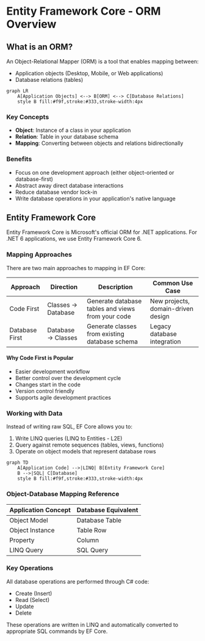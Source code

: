 # Entity Framework Core - ORM Overview

## What is an ORM?

An Object-Relational Mapper (ORM) is a tool that enables mapping between:
- Application objects (Desktop, Mobile, or Web applications)
- Database relations (tables)

```mermaid
graph LR
    A[Application Objects] <--> B[ORM] <--> C[Database Relations]
    style B fill:#f9f,stroke:#333,stroke-width:4px
```

### Key Concepts
- **Object**: Instance of a class in your application
- **Relation**: Table in your database schema
- **Mapping**: Converting between objects and relations bidirectionally

### Benefits
- Focus on one development approach (either object-oriented or database-first)
- Abstract away direct database interactions
- Reduce database vendor lock-in
- Write database operations in your application's native language

## Entity Framework Core

Entity Framework Core is Microsoft's official ORM for .NET applications. For .NET 6 applications, we use Entity Framework Core 6.

### Mapping Approaches

There are two main approaches to mapping in EF Core:

| Approach | Direction | Description | Common Use Case |
|----------|-----------|-------------|----------------|
| Code First | Classes → Database | Generate database tables and views from your code | New projects, domain-driven design |
| Database First | Database → Classes | Generate classes from existing database schema | Legacy database integration |

#### Why Code First is Popular
- Easier development workflow
- Better control over the development cycle
- Changes start in the code
- Version control friendly
- Supports agile development practices

### Working with Data

Instead of writing raw SQL, EF Core allows you to:
1. Write LINQ queries (LINQ to Entities - L2E)
2. Query against remote sequences (tables, views, functions)
3. Operate on object models that represent database rows

```mermaid
graph TD
    A[Application Code] -->|LINQ| B[Entity Framework Core]
    B -->|SQL| C[Database]
    style B fill:#f9f,stroke:#333,stroke-width:4px
```

### Object-Database Mapping Reference

| Application Concept | Database Equivalent |
|--------------------|---------------------|
| Object Model | Database Table |
| Object Instance | Table Row |
| Property | Column |
| LINQ Query | SQL Query |

### Key Operations
All database operations are performed through C# code:
- Create (Insert)
- Read (Select)
- Update
- Delete

These operations are written in LINQ and automatically converted to appropriate SQL commands by EF Core.
